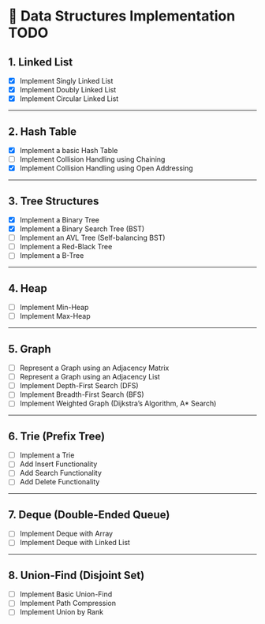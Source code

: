 # 🚀 Data Structures Implementation TODO

## 1. Linked List
- [X] Implement Singly Linked List
- [X] Implement Doubly Linked List
- [X] Implement Circular Linked List

---

## 2. Hash Table
- [X] Implement a basic Hash Table
- [ ] Implement Collision Handling using Chaining
- [X] Implement Collision Handling using Open Addressing

---

## 3. Tree Structures
- [X] Implement a Binary Tree
- [X] Implement a Binary Search Tree (BST)
- [ ] Implement an AVL Tree (Self-balancing BST)
- [ ] Implement a Red-Black Tree
- [ ] Implement a B-Tree

---

## 4. Heap
- [ ] Implement Min-Heap
- [ ] Implement Max-Heap

---

## 5. Graph
- [ ] Represent a Graph using an Adjacency Matrix
- [ ] Represent a Graph using an Adjacency List
- [ ] Implement Depth-First Search (DFS)
- [ ] Implement Breadth-First Search (BFS)
- [ ] Implement Weighted Graph (Dijkstra’s Algorithm, A* Search)

---

## 6. Trie (Prefix Tree)
- [ ] Implement a Trie
- [ ] Add Insert Functionality
- [ ] Add Search Functionality
- [ ] Add Delete Functionality

---

## 7. Deque (Double-Ended Queue)
- [ ] Implement Deque with Array
- [ ] Implement Deque with Linked List

---

## 8. Union-Find (Disjoint Set)
- [ ] Implement Basic Union-Find
- [ ] Implement Path Compression
- [ ] Implement Union by Rank
